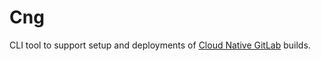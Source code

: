 # Cng

CLI tool to support setup and deployments of [Cloud Native GitLab](https://gitlab.com/gitlab-org/build/CNG) builds.
